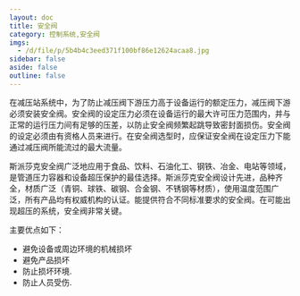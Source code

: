 ```yaml
---
layout: doc
title: 安全阀
category: 控制系统,安全阀
imgs:
  - /d/file/p/5b4b4c3eed371f100bf86e12624acaa8.jpg
sidebar: false
aside: false
outline: false
---
```


在减压站系统中，为了防止减压阀下游压力高于设备运行的额定压力，减压阀下游必须安装安全阀。安全阀的设定压力必须在设备运行的最大许可压力范围内，并与正常的运行压力间有足够的压差，以防止安全阀频繁起跳导致密封面损伤。安全阀的设定必须由有资格人员来进行。在安全阀选型时，应保证安全阀在设定压力下能通过减压阀所能流过的最大流量。

斯派莎克安全阀广泛地应用于食品、饮料、石油化工、钢铁、冶金、电站等领域，是管道压力容器和设备超压保护的最佳选择。斯派莎克安全阀设计先进，品种齐全，材质广泛（青铜、球铁、碳钢、合金钢、不锈钢等材质），使用温度范围广泛，所有产品均有权威机构的认证。能提供符合不同标准要求的安全阀。在可能出现超压的系统，安全阀非常关键。

主要优点如下：

- 避免设备或周边环境的机械损坏
- 避免产品损坏
- 防止损坏环境.
- 防止人员受伤.

<AllProducts category="控制系统,安全阀" />

